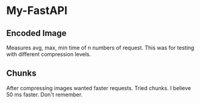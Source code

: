 # My-FastAPI

## Encoded Image

Measures avg, max, min time of n numbers of request. This was for testing with different compression levels.

## Chunks

After compressing images wanted faster requests. Tried chunks. I believe 50 ms faster. Don't remember.
